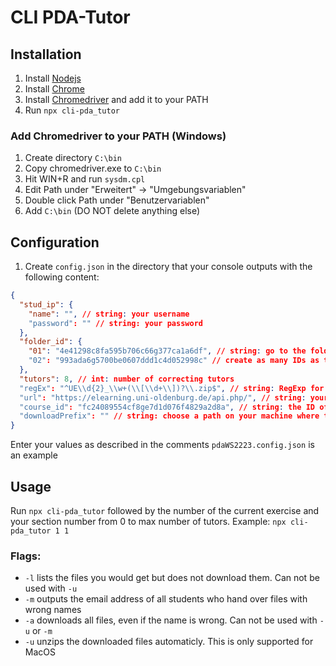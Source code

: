 # CLI PDA-Tutor

## Installation

1. Install [Nodejs](https://nodejs.org/en/download/)
1. Install [Chrome](https://www.google.de/google_chrome/download)
1. Install [Chromedriver](http://chromedriver.storage.googleapis.com/index.html) and add it to your PATH
1. Run `npx cli-pda_tutor`

### Add Chromedriver to your PATH (Windows)

1. Create directory `C:\bin`
1. Copy chromedriver.exe to `C:\bin`
1. Hit WIN+R and run `sysdm.cpl`
1. Edit Path under "Erweitert" -> "Umgebungsvariablen"
1. Double click Path under "Benutzervariablen"
1. Add `C:\bin` (DO NOT delete anything else)

## Configuration
1. Create `config.json` in the directory that your console outputs with the following content:
```json
{
  "stud_ip": {
    "name": "", // string: your username
    "password": "" // string: your password
  },
  "folder_id": {
    "01": "4e41298c8fa595b706c66g377ca1a6df", // string: go to the folder where your students upload the first assignment in your browser and copy the ID from the URL
    "02": "993ada6g5700be0607ddd1c4d052998c" // create as many IDs as there are assignments in the semester
  },
  "tutors": 8, // int: number of correcting tutors
  "regEx": "^UE\\d{2}_\\w+(\\[\\d+\\])?\\.zip$", // string: RegExp for the file name
  "url": "https://elearning.uni-oldenburg.de/api.php/", // string: your Stud.IP domain
  "course_id": "fc24089554cf8ge7d1d076f4829a2d8a", // string: the ID of your course can also be found in the URL behind cid=
  "downloadPrefix": "" // string: choose a path on your machine where the files should be downloaded to
}
```
Enter your values as described in the comments
`pdaWS2223.config.json` is an example

## Usage

Run `npx cli-pda_tutor` followed by the number of the current exercise and your section number from 0 to max number of tutors. Example: `npx cli-pda_tutor 1 1`

### Flags:
* `-l` lists the files you would get but does not download them. Can not be used with `-u`
* `-m` outputs the email address of all students who hand over files with wrong names
* `-a` downloads all files, even if the name is wrong. Can not be used with `-u` or `-m`
* `-u` unzips the downloaded files automaticly. This is only supported for MacOS
